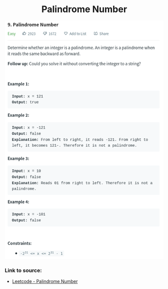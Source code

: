 <h1 align="center">Palindrome Number</h1>

![alt text](https://raw.githubusercontent.com/matthew01lokiet/Github-repos-images/main/Algs/Maths/SJE9b0vY_o.png)

### Link to source: 
- <a href="https://leetcode.com/problems/palindrome-number/">Leetcode - Palindrome Number</a>
